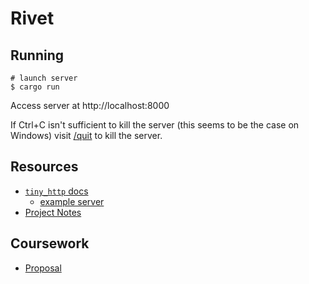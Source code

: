# Rivet

## Running

```shell
# launch server
$ cargo run
```

Access server at http://localhost:8000

If Ctrl+C isn't sufficient to kill the server (this seems to be the case on Windows) visit
[/quit](http://localhost:8000/quit) to kill the server.

## Resources

* [`tiny_http` docs](https://tiny-http.github.io/tiny-http/tiny_http)
  * [example server](https://github.com/tomaka/example-tiny-http)
* [Project Notes](https://docs.google.com/document/d/182-uPnD8Jd7VNaU7A7t2rDrBSeip0EU4H3IenELNcOY/edit)

## Coursework

* [Proposal](https://docs.google.com/document/d/1a3i-FbnnbSmXzR1A1wHFs1Z0LbnrB-3k_TgvPvc4By0/edit)